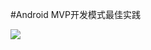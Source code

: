 #Android MVP开发模式最佳实践

![](https://github.com/guoxiaoxing/android-mvp-architecture-pratice/blob/master/image/mvp.png)

